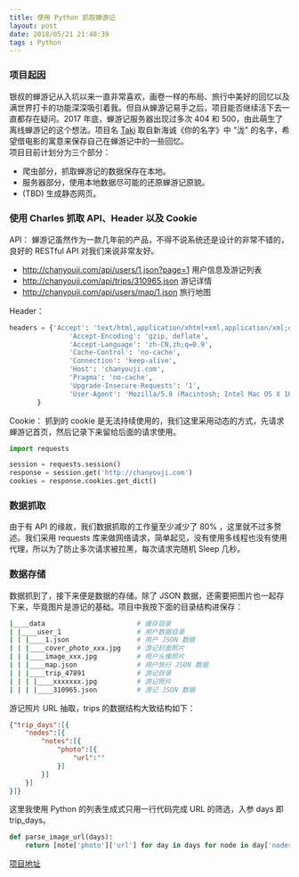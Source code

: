 ```yaml
---
title: 使用 Python 抓取蝉游记
layout: post
date: 2018/05/21 21:40:39
tags : Python
---
```


### 项目起因
银叔的蝉游记从入坑以来一直非常喜欢，画卷一样的布局、旅行中美好的回忆以及满世界打卡的功能深深吸引着我。但自从蝉游记易手之后，项目能否继续活下去一直都存在疑问。2017 年底，蝉游记服务器出现过多次 404 和 500，由此萌生了离线蝉游记的这个想法。项目名 [Taki](https://github.com/benjyair/Taki) 取自新海诚《你的名字》中 "泷" 的名字，希望借电影的寓意来保存自己在蝉游记中的一些回忆。
<br/>
项目目前计划分为三个部分：
* 爬虫部分，抓取蝉游记的数据保存在本地。
* 服务器部分，使用本地数据尽可能的还原蝉游记原貌。
* (TBD) 生成静态网页。

### 使用 Charles 抓取 API、Header 以及 Cookie
API：
蝉游记虽然作为一款几年前的产品，不得不说系统还是设计的非常不错的，良好的 RESTful API 对我们来说非常友好。
* http://chanyouji.com/api/users/1.json?page=1 用户信息及游记列表
* http://chanyouji.com/api/trips/310965.json   游记详情
* http://chanyouji.com/api/users/map/1.json 旅行地图

Header：
```python
headers = {'Accept': 'text/html,application/xhtml+xml,application/xml;q=0.9,image/webp,image/apng,*/*;q=0.8',
               'Accept-Encoding': 'gzip, deflate',
               'Accept-Language': 'zh-CN,zh;q=0.9',
               'Cache-Control': 'no-cache',
               'Connection': 'keep-alive',
               'Host': 'chanyouji.com',
               'Pragma': 'no-cache',
               'Upgrade-Insecure-Requests': '1',
               'User-Agent': 'Mozilla/5.0 (Macintosh; Intel Mac OS X 10_13_4) AppleWebKit/537.36 (KHTML, like Gecko) Chrome/66.0.3359.139 Safari/537.36'
       }
```

Cookie：
抓到的 cookie 是无法持续使用的，我们这里采用动态的方式，先请求蝉游记首页，然后记录下来留给后面的请求使用。
```python
import requests

session = requests.session()
response = session.get('http://chanyouji.com')
cookies = response.cookies.get_dict()
```

### 数据抓取
由于有 API 的缘故，我们数据抓取的工作量至少减少了 80% ，这里就不过多赘述。我们采用 requests 库来做网络请求，简单起见，没有使用多线程也没有使用代理，所以为了防止多次请求被拉黑，每次请求完随机 Sleep 几秒。

### 数据存储
数据抓到了，接下来便是数据的存储。除了 JSON 数据，还需要把图片也一起存下来，毕竟图片是游记的基础。项目中我按下面的目录结构进保存：
```bash
|____data                       # 缓存目录
| |____user_1                   # 用户数据目录
| | |____1.json                 # 用户 JSON 数据
| | |____cover_photo_xxx.jpg    # 游记封面照片
| | |____image_xxx.jpg          # 用户头像照片
| | |____map.json               # 用户旅行 JSON 数据
| | |____trip_47891             # 游记目录
| | | |____xxxxxxx.jpg          # 游记照片
| | | |____310965.json          # 游记 JSON 数据
```

游记照片 URL 抽取，trips 的数据结构大致结构如下：
```json
{"trip_days":[{
    "nodes":[{
        "notes":[{
            "photo":[{
                "url":""
            }]
        }]
    }]
}]}
```
这里我使用 Python 的列表生成式只用一行代码完成 URL 的筛选，入参 days 即 trip_days。
```python
def parse_image_url(days):
    return [note['photo']['url'] for day in days for node in day['nodes'] for note in node['notes'] if note.get('photo')]
```
[项目地址](https://github.com/benjyair/Taki) 
